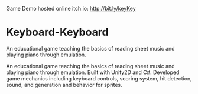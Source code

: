 Game Demo hosted online itch.io: http://bit.ly/keyKey

# Keyboard-Keyboard
An educational game teaching the basics of reading sheet music and playing piano through emulation.

An educational game teaching the basics of reading sheet music and playing
piano through emulation. Built with Unity2D and C#. Developed game mechanics
including keyboard controls, scoring system, hit detection, sound, and generation
and behavior for sprites.
